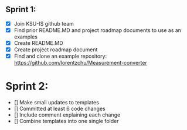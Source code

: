 ## Sprint 1:

- [x] Join KSU-IS github team
- [x] Find prior README.MD and project roadmap documents to use as an examples
- [x] Create README.MD
- [x] Create project roadmap document
- [x] Find and clone an example repository: https://github.com/lorentzchu/Measurement-converter

# Sprint 2:
- [] Make small updates to templates
- [] Committed at least 6 code changes
- [] Include comment explaining each change
- [] Combine templates into one single folder

